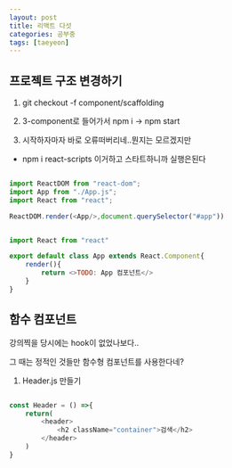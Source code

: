 ```yaml
---
layout: post
title: 리액트 다섯
categories: 공부중
tags: [taeyeon]
---
```


## 프로젝트 구조 변경하기

1. git checkout -f component/scaffolding

2. 3-component로 들어가서 npm i -> npm start

3. 시작하자마자 바로 오류떠버리네..뭔지는 모르겠지만

- npm i react-scripts 이거하고 스타트하니까 실행은된다

```1=main.js

import ReactDOM from "react-dom";
import App from "./App.js";
import React from "react";

ReactDOM.render(<App/>,document.querySelector("#app"))

```

```2=App.js

import React from "react"

export default class App extends React.Component{
    render(){
        return <>TODO: App 컴포넌트</>
    }
}

```

## 함수 컴포넌트

강의찍을 당시에는 hook이 없었나보다..

그 때는 정적인 것들만 함수형 컴포넌트를 사용한다네?

1. Header.js 만들기

```3=Header.js

const Header = () =>{
    return(
        <header>
            <h2 className="container">검색</h2>
        </header>
    )
}

```
